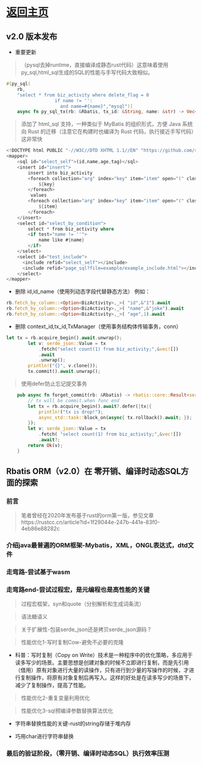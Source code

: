 # [返回主页](https://rbatis.github.io/rbatis.io/)

## v2.0 版本发布

* 重要更新
> （pysql去掉runtime，直接编译成静态rust代码）这意味着使用py_sql,html_sql生成的SQL的性能与手写代码大致相似。
```rust
#[py_sql(
    rb,
    "select * from biz_activity where delete_flag = 0
                  if name != '':
                    and name=#{name}","mysql")]
    async fn py_sql_tx(rb: &Rbatis, tx_id: &String, name: &str) -> Vec<BizActivity> { todo!() }
```
> 添加了 html_sql 支持，一种类似于 MyBatis 的组织形式，方便 Java 系统向 Rust 的迁移（注意它在构建时也编译为 Rust 代码，执行接近手写代码）这非常快
```rust
<!DOCTYPE html PUBLIC "-//W3C//DTD XHTML 1.1//EN" "https://github.com/rbatis/rbatis_sql/raw/main/mybatis-3-mapper.dtd">
<mapper>
    <sql id="select_self">(id,name,age,tag)</sql>
    <insert id="insert">
        insert into biz_activity
        <foreach collection="arg" index="key" item="item" open="(" close=")" separator=",">
            ${key}
        </foreach>
         values
        <foreach collection="arg" index="key" item="item" open="(" close=")" separator=",">
            ${item}
        </foreach>
    </insert>
    <select id="select_by_condition">
        select * from biz_activity where
        <if test="name != ''">
            name like #{name}
        </if>
    </select>
    <select id="test_include">
      <include refid="select_self"></include>
      <include refid="page_sql?file=example/example_include.html"></include>
    </select>
</mapper>
```

* 删除 id,id_name（使用列动态字段代替静态方法）
  例如：
```rust
rb.fetch_by_column::<Option<BizActivity>,_>( "id",&"1").await
rb.fetch_by_column::<Option<BizActivity>,_>( "name",&"joke").await
rb.fetch_by_column::<Option<BizActivity>,_>( "age",1).await
```
* 删除 context_id,tx_id,TxManager（使用事务结构体传输事务，conn）
```rust
let tx = rb.acquire_begin().await.unwrap();
        let v: serde_json::Value = tx
            .fetch("select count(1) from biz_activity;",&vec![])
            .await
            .unwrap();
        println!("{}", v.clone());
        tx.commit().await.unwrap();
```
> 使用defer防止忘记提交事务

```rust
    pub async fn forget_commit(rb: &Rbatis) -> rbatis::core::Result<serde_json::Value> {
        // tx will be commit.when func end
        let tx = rb.acquire_begin().await?.defer(|tx|{
            println!("tx is drop!");
            async_std::task::block_on(async{ tx.rollback().await; });
        });
        let v: serde_json::Value = tx
            .fetch( "select count(1) from biz_activity;",&vec![])
            .await?;
        return Ok(v);
    }
```

## Rbatis ORM（v2.0）在 零开销、编译时动态SQL方面的探索

###  前言
> 笔者曾经在2020年发布基于rust的orm第一版，参见文章https://rustcc.cn/article?id=1f29044e-247b-441e-83f0-4eb86e88282c


### 介绍java最普遍的ORM框架-Mybatis，XML，ONGL表达式，dtd文件


### 走弯路-尝试基于wasm

### 走弯路end-尝试过程宏，是元编程也是高性能的关键

> 过程宏框架，syn和quote（分别解析和生成词条流）

> 语法糖语义

> 关于扩展性-包装serde_json还是拷贝serde_json源码？

> 性能优化1-写时复制Cow-避免不必要的克隆
* 科普：写时复制（Copy on Write）技术是一种程序中的优化策略，多应用于读多写少的场景。主要思想是创建对象的时候不立即进行复制，而是先引用（借用）原有对象进行大量的读操作，只有进行到少量的写操作的时候，才进行复制操作，将原有对象复制后再写入。这样的好处是在读多写少的场景下，减少了复制操作，提高了性能。

> 性能优化2-重复变量利用优化

> 性能优化3-sql预编译参数替换算法优化

* 字符串替换性能的关键-rust的string存储于堆内存 

* 巧用char进行字符串替换

### 最后的验证阶段，（零开销、编译时动态SQL）执行效率压测
